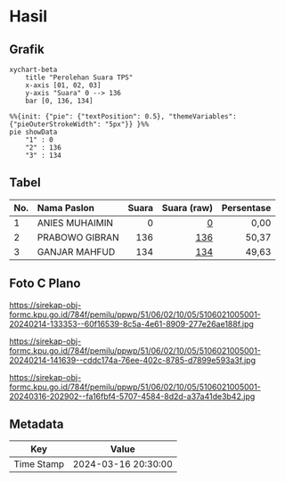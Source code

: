 # Hasil

## Grafik

```mermaid
xychart-beta
    title "Perolehan Suara TPS"
    x-axis [01, 02, 03]
    y-axis "Suara" 0 --> 136
    bar [0, 136, 134]
```

```mermaid
%%{init: {"pie": {"textPosition": 0.5}, "themeVariables": {"pieOuterStrokeWidth": "5px"}} }%%
pie showData
    "1" : 0
    "2" : 136
    "3" : 134
```

## Tabel

| No. | Nama Paslon    | Suara | Suara (raw) | Persentase |
|:--- |:-------------- | -----:| -----------:| ----------:|
| 1   | ANIES MUHAIMIN | 0     | [0][p-1]    | 0,00       |
| 2   | PRABOWO GIBRAN | 136   | [136][p-2]  | 50,37      |
| 3   | GANJAR MAHFUD  | 134   | [134][p-3]  | 49,63      |


[p-1]: https://github.com/gigit-pemilu/pemilu-2024-51-bali/blob/main/pilpres/hitung-suara/sub/51-bali/sub/06-bangli/sub/02-bangli/sub/1005-cempaga/sub/001-tps/sub/paslon-1.txt
[p-2]: https://github.com/gigit-pemilu/pemilu-2024-51-bali/blob/main/pilpres/hitung-suara/sub/51-bali/sub/06-bangli/sub/02-bangli/sub/1005-cempaga/sub/001-tps/sub/paslon-2.txt
[p-3]: https://github.com/gigit-pemilu/pemilu-2024-51-bali/blob/main/pilpres/hitung-suara/sub/51-bali/sub/06-bangli/sub/02-bangli/sub/1005-cempaga/sub/001-tps/sub/paslon-3.txt

## Foto C Plano

https://sirekap-obj-formc.kpu.go.id/784f/pemilu/ppwp/51/06/02/10/05/5106021005001-20240214-133353--60f16539-8c5a-4e61-8909-277e26ae188f.jpg

https://sirekap-obj-formc.kpu.go.id/784f/pemilu/ppwp/51/06/02/10/05/5106021005001-20240214-141639--cddc174a-76ee-402c-8785-d7899e593a3f.jpg

https://sirekap-obj-formc.kpu.go.id/784f/pemilu/ppwp/51/06/02/10/05/5106021005001-20240316-202902--fa16fbf4-5707-4584-8d2d-a37a41de3b42.jpg


## Metadata

| Key        | Value               |
| ---------- | ------------------- |
| Time Stamp | 2024-03-16 20:30:00 |



